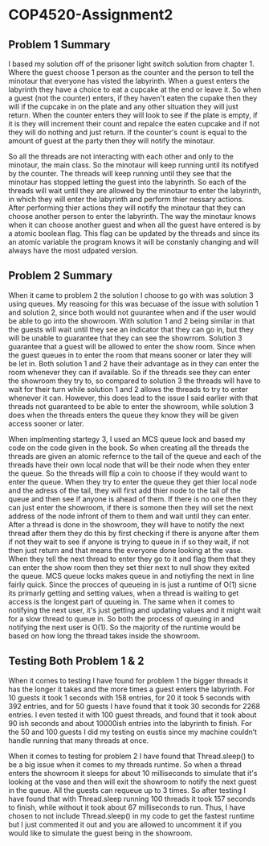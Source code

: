 # COP4520-Assignment2

## Problem 1 Summary
I based my solution off of the prisoner light switch solution from chapter 1. Where the guest choose 1 person as the counter and the person to tell the minotaur that everyone has visted the labyrinth. When a guest enters the labyrinth they have a choice to eat a cupcake at the end or leave it. So when a guest (not the counter) enters, if they haven't eaten the cupake then they will if the cupcake in on the plate and any other situation they will just return. When the counter enters they will look to see if the plate is empty, if it is they will increment their count and repalce the eaten cupcake and if not they will do nothing and  just return. If the counter's count is equal to the amount of guest at the party then they will notify the minotaur.

So all the threads are not interacting with each other and only to the minotaur, the main class. So the minotaur will keep running until its notifyed by the counter. The threads will keep running until they see that the minotaur has stopped letting the guest into the labyrinth. So each of the threads will wait until they are allowed by the minotaur to enter the labyrinth, in which they will enter the labyrinth and perform thier nessary actions. After performing thier actions they will notify the minotaur that they can choose another person to enter the labyrinth. The way the minotaur knows when it can choose another guest and when all the guest have entered is by a atomic boolean flag. This flag can be updated by the threads and since its an atomic variable the program knows it will be constanly changing and will always have the most udpated  version.

## Problem 2 Summary
When it came to problem 2 the solution I choose to go with was solution 3 using queues. My reasoing for this was becuase of the issue with solution 1 and solution 2, since both would not guurantee when and if the user would be able to go into the showroom. With solution 1 and 2 being similar in that the guests will wait until they see an indicator that they can go in, but they will be unable to guarantee that they can see the showrrom. Solution 3 guarantee that a guest will be allowed to enter the show room. Since when the guest queues in to enter the room that means sooner or later they will be let in. Both solution 1 and 2 have their advantage as in they can enter the room whenever they can if available. So if the threads see they can enter the showroom they try to, so compared to solution 3 the threads will have to wait for their turn while solution 1 and 2 allows the threads to try to enter whenever it can. However, this does lead to the issue I said earlier with that threads not guaranteed to be able to enter the showroom, while solution 3 does when the threads enters the queue they know they will be given access sooner or later.

When implmenting startegy 3, I used an MCS queue lock and based my code on the code given in the book. So when creating all the threads the threads are given an atomic refernce to the tail of the queue and each of the threads have their own local node that will be their node when they enter the queue. So the threads will flip a coin to choose if they would want to enter the queue. When they try to enter the queue they get thier local node and the adress of the tail, they will first add thier node to the tail of the queue and then see if anyone is ahead of them. If there is no one then they can just enter the showroom, if there is somone then they will set the next address of the node infront of them to them and wait until they can enter. After a thread is done in the showroom, they will have to notify the next thread after them they do this by first checking if there is anyone after them if not they wait to see if anyone is trying to queue in if so they wait, if not then just return and that means the everyone done looking at the vase. When they tell the next thread to enter they go to it and flag them that they can enter the show room then they set thier next to null show they exited the queue. MCS queue locks makes queue in and notiyfing the next in line fairly quick. Since the procces of queueing in is just a runtime of O(1) sicne its primarly getting and setting values, when a thread is waiting to get access is the longest part of quueing in. The same when it comes to notifying the next user, it's just getting and updating values and it might wait for a slow thread to queue in. So both the process of queuing in and notifying the next user is O(1). So the majority of the runtime would be based on how long the thread takes inside the showroom. 

## Testing Both Problem 1 & 2
When it comes to testing I have found for problem 1 the bigger threads it has the longer it takes and the more times a guest enters the labyrinth. For 10 guests it took 1 seconds with 158 entries, for 20 it took 5 seconds with 392 entries, and for 50 guests I have found that it took 30 seconds for 2268 entries. I even tested it with 100 guest threads, and found that it took about 90 ish seconds and about 10000ish entries into the labyrinth to finish. For the 50 and 100 guests I did my testing on eustis since my machine couldn’t handle running that many threads at once. 

When it comes to testing for problem 2 I have found that Thread.sleep() to be a big issue when it comes to my threads runtime. So when a thread enters the showroom it sleeps for about 10 milliseconds to simulate that it's looking at the vase and then will exit the showroom to notify the next guest in the queue. All the guests can requeue up to 3 times. So after testing I have found that with Thread.sleep running 100 threads it took 157 seconds to finish, while without it took about 67 milliseconds to run. Thus, I have chosen to not include Thread.sleep() in my code to get the fastest runtime but I just commented it out and you are allowed to uncomment it if you would like to simulate the guest being in the showroom.

